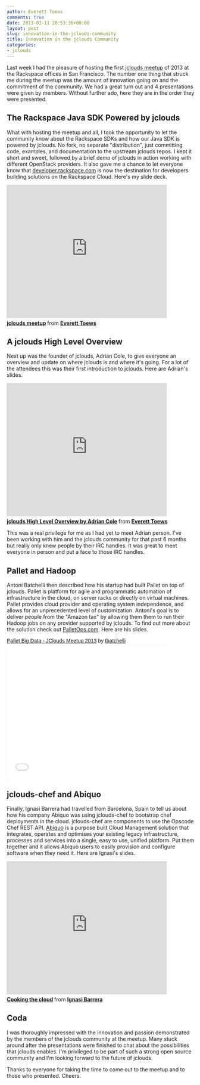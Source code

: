 ```yaml
---
author: Everett Toews
comments: true
date: 2013-02-11 20:53:36+00:00
layout: post
slug: innovation-in-the-jclouds-community
title: Innovation in the jclouds Community
categories:
- jclouds
---
```


Last week I had the pleasure of hosting the first [jclouds meetup](http://www.meetup.com/jclouds/events/99094612/) of 2013 at the Rackspace offices in San Francisco. The number one thing that struck me during the meetup was the amount of innovation going on and the commitment of the community. We had a great turn out and 4 presentations were given by members. Without further ado, here they are in the order they were presented.

## The Rackspace Java SDK Powered by jclouds

What with hosting the meetup and all, I took the opportunity to let the community know about the Rackspace SDKs and how our Java SDK is powered by jclouds. No fork, no separate "distribution", just committing code, examples, and documentation to the upstream jclouds repos. I kept it short and sweet, followed by a brief demo of jclouds in action working with different OpenStack providers. It also gave me a chance to let everyone know that [developer.rackspace.com](http://developer.rackspace.com/) is now the destination for developers building solutions on the Rackspace Cloud. Here's my slide deck.

<div class="img-center"><iframe src="http://www.slideshare.net/slideshow/embed_code/16386136?rel=0" width="427" height="356" frameborder="0" marginwidth="0" marginheight="0" scrolling="no" style="border:1px solid #CCC; border-width:1px 1px 0; margin-bottom:5px; max-width: 100%;" allowfullscreen> </iframe> <div style="margin-bottom:5px"> <strong> <a href="https://www.slideshare.net/phymata/jclouds-meetup" title="jclouds meetup" target="_blank">jclouds meetup</a> </strong> from <strong><a href="http://www.slideshare.net/phymata" target="_blank">Everett Toews</a></strong> </div></div>

## A jclouds High Level Overview

Next up was the founder of jclouds, Adrian Cole, to give everyone an overview and update on where jclouds is and where it's going. For a lot of the attendees this was their first introduction to jclouds. Here are Adrian's slides.

<div class="img-center"><iframe src="http://www.slideshare.net/slideshow/embed_code/16412164?rel=0" width="427" height="356" frameborder="0" marginwidth="0" marginheight="0" scrolling="no" style="border:1px solid #CCC; border-width:1px 1px 0; margin-bottom:5px; max-width: 100%;" allowfullscreen> </iframe> <div style="margin-bottom:5px"> <strong> <a href="https://www.slideshare.net/phymata/jclouds-high-level-overview-by-adrian-cole" title="jclouds High Level Overview by Adrian Cole" target="_blank">jclouds High Level Overview by Adrian Cole</a> </strong> from <strong><a href="http://www.slideshare.net/phymata" target="_blank">Everett Toews</a></strong> </div></div>

This was a real privilege for me as I had yet to meet Adrian person. I've been working with him and the jclouds community for that past 6 months but really only knew people by their IRC handles. It was great to meet everyone in person and put a face to those IRC handles.

## Pallet and Hadoop

Antoni Batchelli then described how his startup had built Pallet on top of jclouds. Pallet is platform for agile and programmatic automation of infrastructure in the cloud, on server racks or directly on virtual machines. Pallet provides cloud provider and operating system independence, and allows for an unprecedented level of customization. Antoni's goal is to deliver people from the "Amazon tax" by allowing them them to run their Hadoop jobs on any provider supported by jclouds. To find out more about the solution check out [PalletOps.com](http://palletops.com/). Here are his slides.

<div class="img-center"><p  style=" margin: 12px auto 6px auto; font-family: Helvetica,Arial,Sans-serif; font-style: normal; font-variant: normal; font-weight: normal; font-size: 14px; line-height: normal; font-size-adjust: none; font-stretch: normal; -x-system-font: none; display: block;">   <a title="View Pallet Big Data - JClouds Meetup 2013 on Scribd" href="http://www.scribd.com/doc/124377819/Pallet-Big-Data-JClouds-Meetup-2013"  style="text-decoration: underline;" >Pallet Big Data - JClouds Meetup 2013</a> by <a title="View tbatchelli's profile on Scribd" href="http://www.scribd.com/tbatchelli"  style="text-decoration: underline;" >tbatchelli</a></p><iframe class="scribd_iframe_embed" src="//www.scribd.com/embeds/124377819/content?start_page=1&view_mode=slideshow&access_key=key-23plgufqer9tkyu3u4uy&show_recommendations=false" data-auto-height="false" data-aspect-ratio="1.2997118155619596" scrolling="no" id="doc_53165" width="427" height="356" frameborder="0"></iframe></div>

## jclouds-chef and Abiquo

Finally, Ignasi Barrera had travelled from Barcelona, Spain to tell us about how his company Abiquo was using jclouds-chef to bootstrap chef deployments in the cloud. jclouds-chef are components to use the Opscode Chef REST API. [Abiquo](http://www.abiquo.com/) is a purpose built Cloud Management solution that integrates, operates and optimises your existing legacy infrastructure, processes and services into a single, easy to use, unified platform. Put them together and it allows Abiquo users to easily provision and configure software when they need it. Here are Ignasi's slides.

<div class="img-center"><iframe src="http://www.slideshare.net/slideshow/embed_code/16283126?rel=0" width="427" height="356" frameborder="0" marginwidth="0" marginheight="0" scrolling="no" style="border:1px solid #CCC; border-width:1px 1px 0; margin-bottom:5px; max-width: 100%;" allowfullscreen> </iframe> <div style="margin-bottom:5px"> <strong> <a href="https://www.slideshare.net/ignasibarrera/cooking-the-cloud" title="Cooking the cloud" target="_blank">Cooking the cloud</a> </strong> from <strong><a href="http://www.slideshare.net/ignasibarrera" target="_blank">Ignasi Barrera</a></strong> </div></div>

## Coda

I was thoroughly impressed with the innovation and passion demonstrated by the members of the jclouds community at the meetup. Many stuck around after the presentations were finished to chat about the possibilities that jclouds enables. I'm privileged to be part of such a strong open source community and I'm looking forward to the future of jclouds.

Thanks to everyone for taking the time to come out to the meetup and to those who presented. Cheers.

